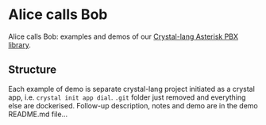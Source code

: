 Alice calls Bob
===============

Alice calls Bob: examples and demos of our [Crystal-lang Asterisk PBX library](http://github.com/ctiapps/asterisk).

## Structure

Each example of demo is separate crystal-lang project initiated as a crystal
app, i.e. `crystal init app dial`. `.git` folder just removed and everything
else are dockerised. Follow-up description, notes and demo are in the demo
README.md file...


